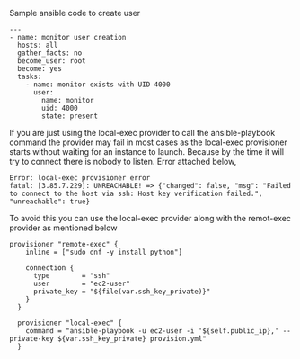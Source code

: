 
Sample ansible code to create user

```
---
- name: monitor user creation
  hosts: all
  gather_facts: no
  become_user: root
  become: yes
  tasks:
    - name: monitor exists with UID 4000
      user:
        name: monitor
        uid: 4000
        state: present
```

If you are just using the local-exec provider to call the ansible-playbook command the provider may fail in most cases as the local-exec provisioner starts without waiting for an instance to launch. Because by the time it will try to connect there is nobody to listen. Error attached below,

```
Error: local-exec provisioner error
fatal: [3.85.7.229]: UNREACHABLE! => {"changed": false, "msg": "Failed to connect to the host via ssh: Host key verification failed.", "unreachable": true}
```
To avoid this you can use the local-exec provider along with the remot-exec provider as mentioned below

```
provisioner "remote-exec" {
    inline = ["sudo dnf -y install python"]

    connection {
      type        = "ssh"
      user        = "ec2-user"
      private_key = "${file(var.ssh_key_private)}"
    }
  }

  provisioner "local-exec" {
    command = "ansible-playbook -u ec2-user -i '${self.public_ip},' --private-key ${var.ssh_key_private} provision.yml" 
  }
  ```
  
